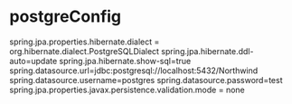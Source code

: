 # postgreConfig

spring.jpa.properties.hibernate.dialect = org.hibernate.dialect.PostgreSQLDialect
spring.jpa.hibernate.ddl-auto=update
spring.jpa.hibernate.show-sql=true
spring.datasource.url=jdbc:postgresql://localhost:5432/Northwind
spring.datasource.username=postgres
spring.datasource.password=test
spring.jpa.properties.javax.persistence.validation.mode = none
